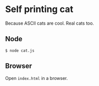 # Self printing cat

Because ASCII cats are cool. Real cats too.

## Node

    $ node cat.js

## Browser

Open `index.html` in a browser.
